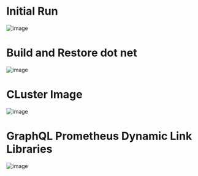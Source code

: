 # Initial Run
![image](https://github.com/user-attachments/assets/187fe2d2-f46a-4f22-893c-57ba89042a65)

# Build and Restore dot net
![image](https://github.com/user-attachments/assets/6923829e-d492-4dca-9891-11caf9335f14)

# CLuster Image
![image](https://github.com/user-attachments/assets/d3fea96a-d38c-4bbb-839d-6c299bc2f640)

# GraphQL Prometheus Dynamic Link Libraries
![image](https://github.com/user-attachments/assets/12f56e02-e882-4677-85d5-da0e0f032b4e)
